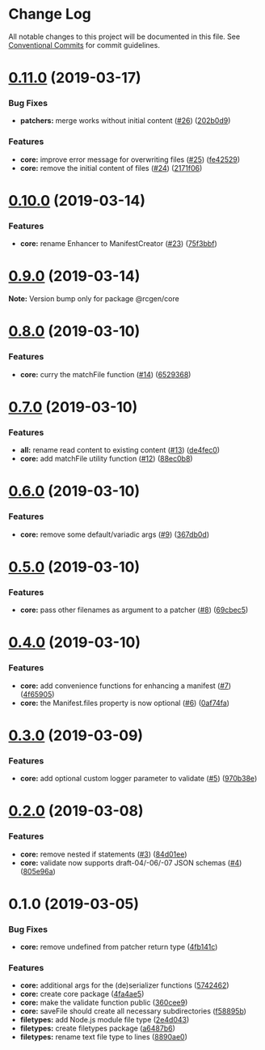 # Change Log

All notable changes to this project will be documented in this file.
See [Conventional Commits](https://conventionalcommits.org) for commit guidelines.

# [0.11.0](https://github.com/clebert/rcgen/compare/v0.10.0...v0.11.0) (2019-03-17)


### Bug Fixes

* **patchers:** merge works without initial content ([#26](https://github.com/clebert/rcgen/issues/26)) ([202b0d9](https://github.com/clebert/rcgen/commit/202b0d9))


### Features

* **core:** improve error message for overwriting files ([#25](https://github.com/clebert/rcgen/issues/25)) ([fe42529](https://github.com/clebert/rcgen/commit/fe42529))
* **core:** remove the initial content of files ([#24](https://github.com/clebert/rcgen/issues/24)) ([2171f06](https://github.com/clebert/rcgen/commit/2171f06))





# [0.10.0](https://github.com/clebert/rcgen/compare/v0.9.0...v0.10.0) (2019-03-14)


### Features

* **core:** rename Enhancer to ManifestCreator ([#23](https://github.com/clebert/rcgen/issues/23)) ([75f3bbf](https://github.com/clebert/rcgen/commit/75f3bbf))





# [0.9.0](https://github.com/clebert/rcgen/compare/v0.8.0...v0.9.0) (2019-03-14)

**Note:** Version bump only for package @rcgen/core





# [0.8.0](https://github.com/clebert/rcgen/compare/v0.7.0...v0.8.0) (2019-03-10)


### Features

* **core:** curry the matchFile function ([#14](https://github.com/clebert/rcgen/issues/14)) ([6529368](https://github.com/clebert/rcgen/commit/6529368))





# [0.7.0](https://github.com/clebert/rcgen/compare/v0.6.0...v0.7.0) (2019-03-10)


### Features

* **all:** rename read content to existing content ([#13](https://github.com/clebert/rcgen/issues/13)) ([de4fec0](https://github.com/clebert/rcgen/commit/de4fec0))
* **core:** add matchFile utility function ([#12](https://github.com/clebert/rcgen/issues/12)) ([88ec0b8](https://github.com/clebert/rcgen/commit/88ec0b8))





# [0.6.0](https://github.com/clebert/rcgen/compare/v0.5.0...v0.6.0) (2019-03-10)


### Features

* **core:** remove some default/variadic args ([#9](https://github.com/clebert/rcgen/issues/9)) ([367db0d](https://github.com/clebert/rcgen/commit/367db0d))





# [0.5.0](https://github.com/clebert/rcgen/compare/v0.4.0...v0.5.0) (2019-03-10)


### Features

* **core:** pass other filenames as argument to a patcher ([#8](https://github.com/clebert/rcgen/issues/8)) ([69cbec5](https://github.com/clebert/rcgen/commit/69cbec5))





# [0.4.0](https://github.com/clebert/rcgen/compare/v0.3.0...v0.4.0) (2019-03-10)


### Features

* **core:** add convenience functions for enhancing a manifest ([#7](https://github.com/clebert/rcgen/issues/7)) ([4f65905](https://github.com/clebert/rcgen/commit/4f65905))
* **core:** the Manifest.files property is now optional ([#6](https://github.com/clebert/rcgen/issues/6)) ([0af74fa](https://github.com/clebert/rcgen/commit/0af74fa))





# [0.3.0](https://github.com/clebert/rcgen/compare/v0.2.0...v0.3.0) (2019-03-09)


### Features

* **core:** add optional custom logger parameter to validate ([#5](https://github.com/clebert/rcgen/issues/5)) ([970b38e](https://github.com/clebert/rcgen/commit/970b38e))





# [0.2.0](https://github.com/clebert/rcgen/compare/v0.1.0...v0.2.0) (2019-03-08)


### Features

* **core:** remove nested if statements ([#3](https://github.com/clebert/rcgen/issues/3)) ([84d01ee](https://github.com/clebert/rcgen/commit/84d01ee))
* **core:** validate now supports draft-04/-06/-07 JSON schemas ([#4](https://github.com/clebert/rcgen/issues/4)) ([805e96a](https://github.com/clebert/rcgen/commit/805e96a))





# 0.1.0 (2019-03-05)


### Bug Fixes

* **core:** remove undefined from patcher return type ([4fb141c](https://github.com/clebert/rcgen/commit/4fb141c))


### Features

* **core:** additional args for the (de)serializer functions ([5742462](https://github.com/clebert/rcgen/commit/5742462))
* **core:** create core package ([4fa4ae5](https://github.com/clebert/rcgen/commit/4fa4ae5))
* **core:** make the validate function public ([360cee9](https://github.com/clebert/rcgen/commit/360cee9))
* **core:** saveFile should create all necessary subdirectories ([f58895b](https://github.com/clebert/rcgen/commit/f58895b))
* **filetypes:** add Node.js module file type ([2e4d043](https://github.com/clebert/rcgen/commit/2e4d043))
* **filetypes:** create filetypes package ([a6487b6](https://github.com/clebert/rcgen/commit/a6487b6))
* **filetypes:** rename text file type to lines ([8890ae0](https://github.com/clebert/rcgen/commit/8890ae0))
